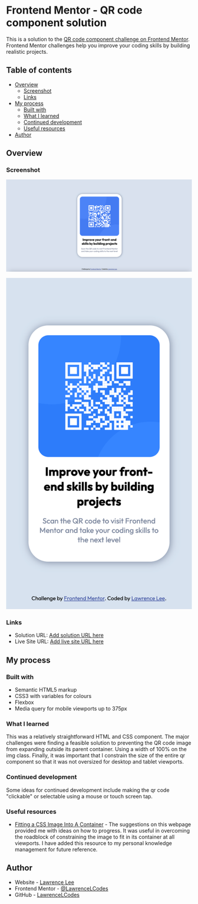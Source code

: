 # Frontend Mentor - QR code component solution

This is a solution to the [QR code component challenge on Frontend Mentor](https://www.frontendmentor.io/challenges/qr-code-component-iux_sIO_H). Frontend Mentor challenges help you improve your coding skills by building realistic projects.

## Table of contents

- [Overview](#overview)
  - [Screenshot](#screenshot)
  - [Links](#links)
- [My process](#my-process)
  - [Built with](#built-with)
  - [What I learned](#what-i-learned)
  - [Continued development](#continued-development)
  - [Useful resources](#useful-resources)
- [Author](#author)

## Overview

### Screenshot

![Desktop](./images/desktop-screenshot.png)

![Mobile](./images/iphone-mobile-screenshot.png)

### Links

- Solution URL: [Add solution URL here](https://your-solution-url.com)
- Live Site URL: [Add live site URL here](https://your-live-site-url.com)

## My process

### Built with

- Semantic HTML5 markup
- CSS3 with variables for colours
- Flexbox
- Media query for mobile viewports up to 375px

### What I learned

This was a relatively straightforward HTML and CSS component. The major challenges were finding a feasible solution to preventing the QR code image from expanding outside its parent container. Using a width of 100% on the img class. Finally, it was important that I constrain the size of the entire qr component so that it was not oversized for desktop and tablet viewports.

### Continued development

Some ideas for continued development include making the qr code "clickable" or selectable using a mouse or touch screen tap.

### Useful resources

- [Fitting a CSS Image Into A Container](https://www.shecodes.io/athena/72487-how-to-get-a-css-image-to-fit-in-a-container-like-fit-to-size#:~:text=To%20get%20a%20CSS%20image%20to%20fit%20into%20a%20container,if%20the%20container%20size%20changes.) - The suggestions on this webpage provided me with ideas on how to progress. It was useful in overcoming the roadblock of constraining the image to fit in its container at all viewports. I have added this resource to my personal knowledge management for future reference.

## Author

- Website - [Lawrence Lee](https://www.lawrencelcodes.dev/)
- Frontend Mentor - [@LawrenceLCodes](https://www.frontendmentor.io/profile/LawrenceLCodes)
- GitHub - [LawrenceLCodes](https://github.com/LawrenceLCodes)
